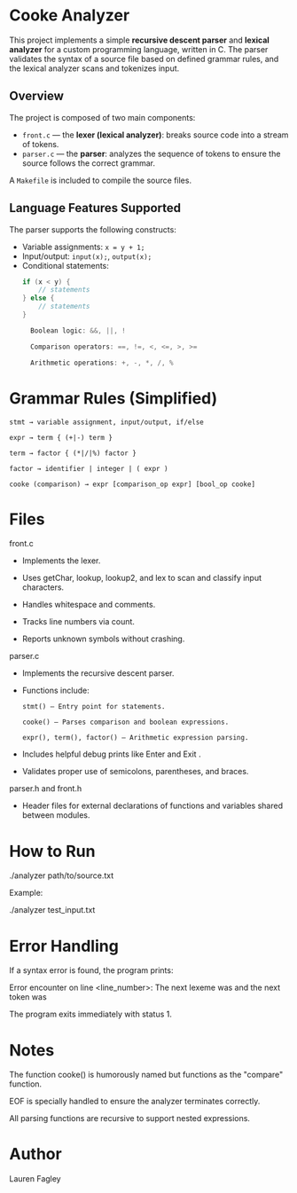 # Cooke Analyzer

This project implements a simple **recursive descent parser** and **lexical analyzer** for a custom programming language, written in C. The parser validates the syntax of a source file based on defined grammar rules, and the lexical analyzer scans and tokenizes input.

## Overview

The project is composed of two main components:

- `front.c` — the **lexer (lexical analyzer)**: breaks source code into a stream of tokens.
- `parser.c` — the **parser**: analyzes the sequence of tokens to ensure the source follows the correct grammar.

A `Makefile` is included to compile the source files.

## Language Features Supported

The parser supports the following constructs:

- Variable assignments: `x = y + 1;`
- Input/output: `input(x);`, `output(x);`
- Conditional statements:
  ```c
  if (x < y) {
      // statements
  } else {
      // statements
  }

    Boolean logic: &&, ||, !

    Comparison operators: ==, !=, <, <=, >, >=

    Arithmetic operations: +, -, *, /, %

# Grammar Rules (Simplified)

    stmt → variable assignment, input/output, if/else

    expr → term { (+|-) term }

    term → factor { (*|/|%) factor }

    factor → identifier | integer | ( expr )

    cooke (comparison) → expr [comparison_op expr] [bool_op cooke]

# Files
front.c

  - Implements the lexer.

  - Uses getChar, lookup, lookup2, and lex to scan and classify input characters.

  - Handles whitespace and comments.

  - Tracks line numbers via count.

  - Reports unknown symbols without crashing.

parser.c

  - Implements the recursive descent parser.
  - Functions include:

        stmt() — Entry point for statements.

        cooke() — Parses comparison and boolean expressions.

        expr(), term(), factor() — Arithmetic expression parsing.

  - Includes helpful debug prints like Enter <expr> and Exit <expr>.

  - Validates proper use of semicolons, parentheses, and braces.

parser.h and front.h

   - Header files for external declarations of functions and variables shared between modules.

# How to Run

./analyzer path/to/source.txt

Example:

./analyzer test_input.txt

# Error Handling

  If a syntax error is found, the program prints:

  Error encounter on line <line_number>: The next lexeme was <lexeme> and the next token was <token>

  The program exits immediately with status 1.

# Notes

  The function cooke() is humorously named but functions as the "compare" function.

  EOF is specially handled to ensure the analyzer terminates correctly.

  All parsing functions are recursive to support nested expressions.

# Author

Lauren Fagley
